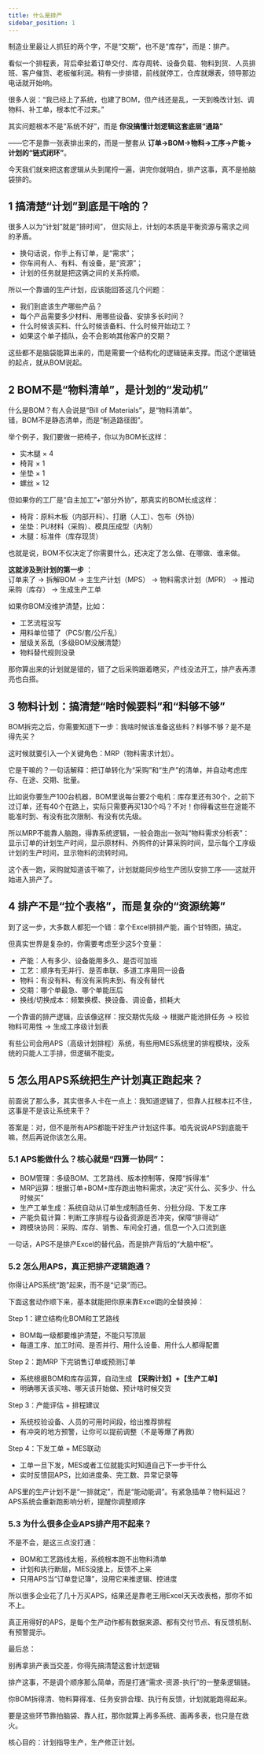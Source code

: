 ```yaml
---
title: 什么是排产
sidebar_position: 1
---
```


制造业里最让人抓狂的两个字，不是“交期”，也不是“库存”，而是：排产。

看似一个排程表，背后牵扯着订单交付、库存周转、设备负载、物料到货、人员排班、客户催货、老板催利润。稍有一步排错，前线就停工，仓库就爆表，领导那边电话就开始响。

很多人说：“我已经上了系统，也建了BOM，但产线还是乱，一天到晚改计划、调物料、补工单，根本忙不过来。”

其实问题根本不是“系统不好”，而是 **你没搞懂计划逻辑这套底层“通路”**

——它不是靠一张表排出来的，而是一整套从 **订单→BOM→物料→工序→产能→计划的“链式闭环”**。

今天我们就来把这套逻辑从头到尾捋一遍，讲完你就明白，排产这事，真不是拍脑袋排的。

## 1 搞清楚“计划”到底是干啥的？

很多人以为“计划”就是“排时间”， 但实际上，计划的本质是平衡资源与需求之间的矛盾。
- 换句话说，你手上有订单，是“需求”；
- 你车间有人、有料、有设备，是“资源”；
- 计划的任务就是把这俩之间的关系捋顺。

所以一个靠谱的生产计划，应该能回答这几个问题：
- 我们到底该生产哪些产品？
- 每个产品需要多少材料、用哪些设备、安排多长时间？
- 什么时候该买料、什么时候该备料、什么时候开始动工？
- 如果这个单子插队，会不会影响其他客户的交期？

这些都不是脑袋能算出来的，而是需要一个结构化的逻辑链来支撑。而这个逻辑链的起点，就从BOM说起。



## 2 BOM不是“物料清单”，是计划的“发动机”

什么是BOM？有人会说是“Bill of Materials”，是“物料清单”。  
错，BOM不是静态清单，而是“制造路径图”。

举个例子，我们要做一把椅子，你以为BOM长这样：
- 实木腿 × 4
- 椅背 × 1
- 坐垫 × 1
- 螺丝 × 12

但如果你的工厂是“自主加工”+“部分外协”，那真实的BOM长成这样：
- 椅背：原料木板（内部开料）、打磨（人工）、包布（外协）
- 坐垫：PU材料（采购）、模具压成型（内制）
- 木腿：标准件（库存现货）

也就是说，BOM不仅决定了你需要什么，还决定了怎么做、在哪做、谁来做。

**这就涉及到计划的第一步** ：  
订单来了 → 拆解BOM → 主生产计划（MPS） → 物料需求计划（MPR） → 推动采购（库存） → 生成生产工单

如果你BOM没维护清楚，比如：
- 工艺流程没写
- 用料单位错了（PCS/套/公斤乱）
- 层级关系乱（多级BOM没展清楚）
- 物料替代规则没录

那你算出来的计划就是错的，错了之后采购跟着瞎买，产线没法开工，排产表再漂亮也白搭。

## 3 物料计划：搞清楚“啥时候要料”和“料够不够”
BOM拆完之后，你需要知道下一步：我啥时候该准备这些料？料够不够？是不是得先买？

这时候就要引入一个关键角色：MRP（物料需求计划）。

它是干嘛的？一句话解释：把订单转化为“采购”和“生产”的清单，并自动考虑库存、在途、交期、批量。

比如说你要生产100台机器，BOM里说每台要2个电机：库存里还有30个，之前下过订单，还有40个在路上，实际只需要再买130个吗？不对！你得看这些在途能不能准时到、有没有批次限制、有没有优先级。

所以MRP不能靠人脑跑，得靠系统逻辑，一般会跑出一张叫“物料需求分析表”：显示订单的计划生产时间，显示原材料、外购件的计算采购时间，显示每个工序级计划的生产时间，显示物料的流转时间。

这个表一跑，采购就知道该干嘛了，计划就能同步给生产团队安排工序——这就开始进入排产了。

## 4 排产不是“拉个表格”，而是复杂的“资源统筹”

到了这一步，大多数人都犯一个错：拿个Excel排排产能，画个甘特图，搞定。

但真实世界是复杂的，你需要考虑至少这5个变量：

- 产能：人有多少、设备能用多久、是否可加班
- 工艺：顺序有无并行、是否串联、多道工序用同一设备
- 物料：有没有料、有没有采购未到、有没有替代
- 交期：哪个单最急、哪个单能压后
- 换线/切换成本：频繁换模、换设备、调设备，损耗大

一个靠谱的排产逻辑，应该像这样：按交期优先级 → 根据产能池排任务 → 校验物料可用性 → 生成工序级计划表

有些公司会用APS（高级计划排程）系统，有些用MES系统里的排程模块，没系统的只能人工手排，但逻辑不能变。


## 5 怎么用APS系统把生产计划真正跑起来？
前面说了那么多，其实很多人卡在一点上：我知道逻辑了，但靠人扛根本扛不住，这事是不是该让系统来干？

答案是：对，但不是所有APS都能干好生产计划这件事。咱先说说APS到底能干嘛，然后再说你该怎么用。

### 5.1 APS能做什么？核心就是“四算一协同”：

- BOM管理：多级BOM、工艺路线、版本控制等，保障“拆得准”
- MRP运算：根据订单+BOM+库存跑出物料需求，决定“买什么、买多少、什么时候买”
- 生产工单生成：系统自动从订单生成制造任务、分批分段、下发工序
- 产能负载计算：判断工序排程与设备资源是否冲突，保障“排得动”
- 跨模块协同：采购、库存、销售、车间全打通，信息一个入口流到底

一句话，APS不是排产Excel的替代品，而是排产背后的“大脑中枢”。

### 5.2 怎么用APS，真正把排产逻辑跑通？
你得让APS系统“跑”起来，而不是“记录”而已。



下面这套动作顺下来，基本就能把你原来靠Excel跑的全替换掉：

Step 1：建立结构化BOM和工艺路线
- BOM每一级都要维护清楚，不能只写顶层
- 每道工序、加工时间、是否并行、用什么设备、用什么人都得配置

Step 2：跑MRP 下完销售订单或预测订单
- 系统根据BOM和库存运算，自动生成 **【采购计划】+【生产工单】**
- 明确哪天该买啥、哪天该开始做、预计啥时候交货

Step 3：产能评估 + 排程建议
- 系统校验设备、人员的可用时间段，给出推荐排程
- 有冲突的地方预警，让你可以提前调整（不是等爆了再救）

Step 4：下发工单 + MES联动
- 工单一旦下发，MES或者工位就能实时知道自己下一步干什么
- 实时反馈回APS，比如进度条、完工数、异常记录等

APS里的生产计划不是“一排就定”，而是“能动能调”。有紧急插单？物料延迟？APS系统会重新跑影响分析，提醒你调整顺序

### 5.3 为什么很多企业APS排产用不起来？
不是不会，是这三点没打通：
- BOM和工艺路线太粗，系统根本跑不出物料清单
- 计划和执行断层，MES没接上，反馈不上来
- 只用APS当“订单登记簿”，没用它来推逻辑、控进度

所以很多企业花了几十万买APS，结果还是靠老王用Excel天天改表格，那你不如不上。

真正用得好的APS，是每个生产动作都有数据来源、都有交付节点、有反馈机制、有预警提示。


最后总：

别再拿排产表当交差，你得先搞清楚这套计划逻辑

排产这事，不是调个顺序那么简单，而是打通“需求-资源-执行”的一整条逻辑链。

你BOM拆得清、物料算得准、任务安排合理、执行有反馈，计划就能跑得起来。

要是这些环节靠拍脑袋、靠人扛，那你就算上再多系统、画再多表，也只是在救火。

核心目的：计划指导生产，生产修正计划。


